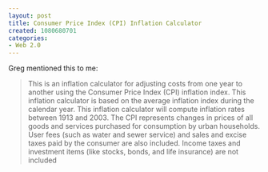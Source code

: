 ```yaml
--- 
layout: post
title: Consumer Price Index (CPI) Inflation Calculator
created: 1080680701
categories: 
- Web 2.0
---
```

<p>Greg mentioned this to me:</p>

<blockquote>
This is an inflation calculator for adjusting costs from one year to another using the  Consumer Price Index (CPI) inflation index.  This inflation calculator is based on the average inflation index during the calendar year. This inflation calculator will compute inflation rates between 1913 and 2003. The  CPI represents changes in prices of all goods and services purchased for consumption by  urban households. User fees (such as water and sewer service) and sales and excise taxes  paid by the consumer are also included. Income taxes and investment items (like stocks,  bonds, and life insurance) are not included
</blockquote>
